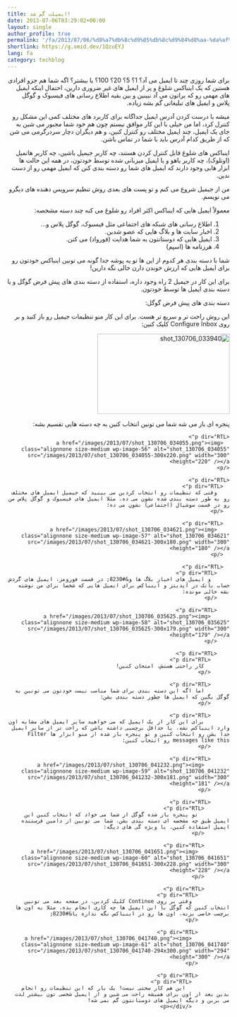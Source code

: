 ```yaml
---
title: ایمیلت گم شد!
date: 2013-07-06T03:29:02+00:00
layout: single
author_profile: true
permalink: '/fa/2013/07/06/%d8%a7%db%8c%d9%85%db%8c%d9%84%d8%aa-%da%af%d9%85-%d8%b4%d8%af/'
shortlink: https://g.omid.dev/1QzuEYJ
lang: fa
category: techblog
---
```

<div dir="RTL">
  <p dir="RTL">
    برای شما روزی چند تا ایمیل می آد؟ 1؟ 5؟ 20؟ 100؟ یا بیشتر؟ اگه شما هم جزو افرادی هستین که یک اینباکس شلوغ و پر از ایمیل های غیر ضروری دارین، احتمال اینکه ایمیل های مهمی رو که براتون می آد نبینین و بین بقیه اطلاع رسانی های فیسبوک و گوگل پلاس و ایمیل های تبلیغاتی گم بشه زیاده.
  </p>
  
  <p dir="RTL">
    میشه با درست کردن آدرس ایمیل جداگانه برای کاربرد های مختلف کمی این مشکل رو کنترل کرد، اما من خیلی با این کار موافق نیستم چون هم خود شما مجبور می شین به جای یک ایمیل، چند ایمیل مختلف رو کنترل کنین، و هم دیگران دچار سردرگرمی می شن که از طریق کدام آدرس باید با شما در تماس باشن.
  </p>
  
  <p dir="RTL">
    اینباکس های شلوغ قابل کنترل کردن هستند، چه کاربر جیمیل باشین، چه کاربر هاتمیل (اوتلوک)، چه کاربر یاهو و یا ایمیل میزبانی شده توسط خودتون، در همه این حالت ها ابزار هایی وجود دارند که ایمیل های شما رو دسته بندی کنن که ایمیل مهمی رو از دست ندین.
  </p>
  
  <p dir="RTL">
    من از جیمیل شروع می کنم و تو پست های بعدی روش تنظیم سرویس دهنده های دیگرو می نویسم.
  </p>
  
  <p dir="RTL">
    معمولاً ایمیل هایی که اینباکس اکثر افراد رو شلوغ می کنه چند دسته مشخصه:
  </p>
  
  <ol>
    <li>
      اطلاع رسانی های شبکه های اجتماعی مثل فیسبوک، گوگل پلاس و&#8230;
    </li>
    <li>
      اخبار سایت ها و بلاگ هایی که عضو شدین.
    </li>
    <li>
      ایمیل هایی که دوستانتون به شما هدایت (فورواد) می کنن.
    </li>
    <li>
      هرزنامه ها (اسپم)
    </li>
  </ol>
  
  <p dir="RTL">
    شما با دسته بندی هر کدوم از این ها تو یه پوشه جدا گونه می تونین اینباکس خودتون رو برای ایمیل هایی که ارزش خوندن دارن خالی نگه دارین!
  </p>
  
  <p dir="RTL">
    برای این کار در جیمیل 2 راه وجود داره، استفاده از دسته بندی های پیش فرض گوگل و یا دسته بندی ایمیل ها توسط خودتون.
  </p>
  
  <p dir="RTL">
    دسته بندی های پیش فرض گوگل:
  </p>
  
  <p dir="RTL">
    این روش راحت تر و سریع تر هست. برای این کار منو تنظیمات جیمیل رو باز کنید و بر روی Configure Inbox کلیک کنین:
  </p>
  
  <p dir="RTL">
    <a href="/images/2013/07/shot_130706_033940.png"><img class="alignnone size-medium wp-image-55" alt="shot_130706_033940" src="/images/2013/07/shot_130706_033940-300x181.png" width="300" height="181" /></a>
  </p>
  
  <p dir="RTL">
    <p dir="RTL">
      پنجره ای باز می شه شما می تونین انتخاب کنین به چه دسته هایی تقسیم بشه:
    </p>
    
    <p dir="RTL">
      <a href="/images/2013/07/shot_130706_034055.png"><img class="alignnone size-medium wp-image-56" alt="shot_130706_034055" src="/images/2013/07/shot_130706_034055-300x220.png" width="300" height="220" /></a>
    </p>
    
    <p dir="RTL">
      <p dir="RTL">
        وقتی که تنظیمات رو انتخاب کردین می بینید که جیمیل ایمیل های مختلف رو به طور دسته بندی شده نشون می ده، مثلا ایمیل های فیسبوک و گوگل پلاس من رو در قسمت سوشیال (اجتماعی) نشون می ده:
      </p>
      
      <p dir="RTL">
        <a href="/images/2013/07/shot_130706_034621.png"><img class="alignnone size-medium wp-image-57" alt="shot_130706_034621" src="/images/2013/07/shot_130706_034621-300x180.png" width="300" height="180" /></a>
      </p>
      
      <p dir="RTL">
        <p dir="RTL">
          و ایمیل های اخبار بلاگ ها و&#8230; در قسمت فورومز، ایمیل های گردش حساب بانک در آپدیتز و اینباکس برای ایمیل هایی که شخصا برای من نوشته بشه خالی مونده:
        </p>
        
        <p dir="RTL">
          <a href="/images/2013/07/shot_130706_035625.png"><img class="alignnone size-medium wp-image-58" alt="shot_130706_035625" src="/images/2013/07/shot_130706_035625-300x179.png" width="300" height="179" /></a>
        </p>
        
        <p dir="RTL">
          <p dir="RTL">
            کار راحتی هستش، امتحان کنین!
          </p>
          
          <p dir="RTL">
            اما اگه این دسته بندی برای شما مناسب نیست خودتون می تونین به گوگل بگین که ایمیل ها چطور دسته بندی بشن:
          </p>
          
          <p dir="RTL">
            برای این کار از یک ایمیل که می خواهید سایر ایمیل های مشابه اون وارد اینباکس نشه، یا حداقل برچسبی داشته باشن که راحت تر از سایر ایمیل جدا بشن رو انتخاب کنین و تو پنجره باز شده از منو ابزار ها Filter messages like this رو انتخاب کنین:
          </p>
          
          <p dir="RTL">
            <a href="/images/2013/07/shot_130706_041232.png"><img class="alignnone size-medium wp-image-59" alt="shot_130706_041232" src="/images/2013/07/shot_130706_041232-300x181.png" width="300" height="181" /></a>
          </p>
          
          <p dir="RTL">
            <p dir="RTL">
              تو پنجره باز شده گوگل از شما می خواد که انتخاب کنین این ایمیل طبق چه مشخصه ای دسته بندی بشن، شما می تونین از دامین فرستنده ایمیل استفاده کنین، یا ویژه گی های دیگه:
            </p>
            
            <p dir="RTL">
              <a href="/images/2013/07/shot_130706_041651.png"><img class="alignnone size-medium wp-image-60" alt="shot_130706_041651" src="/images/2013/07/shot_130706_041651-300x228.png" width="300" height="228" /></a>
            </p>
            
            <p dir="RTL">
              <p dir="RTL">
                وقتی بر روی Continue کلیک کردین، در صفحه بعد می تونین انتخاب کنین که گوگل با این ایمیل ها چه کاری انجام بده، مثلا به اون ها برچسب خاصی بزنه، اون ها رو در اینباکس نگه نداره یا&#8230;
              </p>
              
              <p dir="RTL">
                <a href="/images/2013/07/shot_130706_041740.png"><img class="alignnone size-medium wp-image-61" alt="shot_130706_041740" src="/images/2013/07/shot_130706_041740-294x300.png" width="294" height="300" /></a>
              </p>
              
              <p dir="RTL">
                <p dir="RTL">
                  این هم کار سختی نیست! یک بار که این تنظیمات رو انجام بدین بعد از اون برای همیشه راحت می شین و از ایمیل شخصی تون بیشتر لذت می برین و دیگه ایمیل های دوستانتون گم نمی شه!
                </p></div>